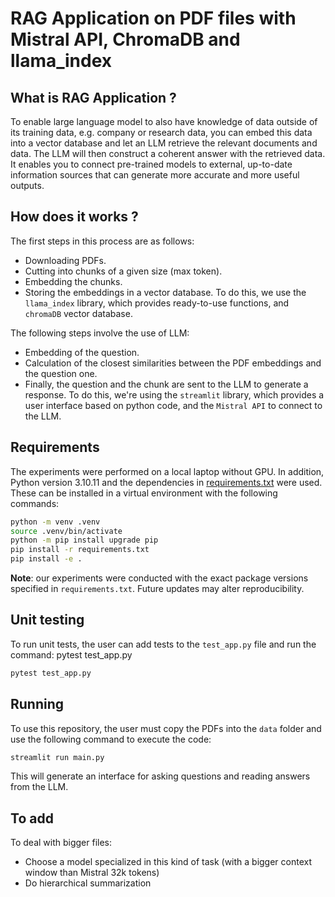 # RAG Application on PDF files with Mistral API, ChromaDB and llama_index

## What is RAG Application ? 

To enable large language model to also have knowledge of data outside of its training data, e.g. company or research data, you can embed this data into a vector database and let an LLM retrieve the relevant documents and data. The LLM will then construct a coherent answer with the retrieved data. It enables you to connect pre-trained models to external, up-to-date information sources that can generate more accurate and more useful outputs.

## How does it works ?

The first steps in this process are as follows:
- Downloading PDFs.
- Cutting into chunks of a given size (max token).
- Embedding the chunks.
- Storing the embeddings in a vector database.
To do this, we use the `llama_index` library, which provides ready-to-use functions, and `chromaDB` vector database.

The following steps involve the use of LLM:
- Embedding of the question.
- Calculation of the closest similarities between the PDF embeddings and the question one.
- Finally, the question and the chunk are sent to the LLM to generate a response.
To do this, we're using the `streamlit` library, which provides a user interface based on python code, and the `Mistral API` to connect to the LLM.

## Requirements

The experiments were performed on a local laptop without GPU. In addition, Python version 3.10.11 and the dependencies in [requirements.txt](./requirements.txt) were used. These can be installed in a virtual environment with the following commands:
```sh
python -m venv .venv
source .venv/bin/activate
python -m pip install upgrade pip
pip install -r requirements.txt
pip install -e .
```

**Note**: our experiments were conducted with the exact package versions specified in `requirements.txt`. Future updates may alter reproducibility. 

## Unit testing

To run unit tests, the user can add tests to the `test_app.py` file and run the command:
pytest test_app.py
```sh
pytest test_app.py
```

## Running

To use this repository, the user must copy the PDFs into the `data` folder and use the following command to execute the code: 
```sh
streamlit run main.py
```
This will generate an interface for asking questions and reading answers from the LLM.

## To add
To deal with bigger files:
- Choose a model specialized in this kind of task (with a bigger context window than Mistral 32k tokens)
- Do hierarchical summarization